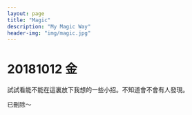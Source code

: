 ```yaml
---
layout: page
title: "Magic"
description: "My Magic Way"
header-img: "img/magic.jpg"
---
```


# 20181012 金

試試看能不能在這裏放下我想的一些小招。不知道會不會有人發現。

已刪除～